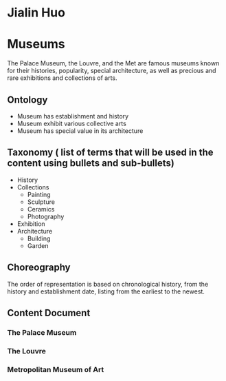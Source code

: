 # Jialin Huo
# Museums
The Palace Museum, the Louvre, and the Met are famous museums known for their histories, popularity, special architecture, as well as precious and rare exhibitions and collections of arts.

## Ontology
- Museum has establishment and history
- Museum exhibit various collective arts
- Museum has special value in its architecture

## Taxonomy ( list of terms that will be used in the content using bullets and sub-bullets)
- History
- Collections
  - Painting
  - Sculpture
  - Ceramics
  - Photography
- Exhibition
- Architecture
  - Building
  - Garden

## Choreography 
The order of representation is based on chronological history, from the history and establishment date, listing from the earliest to the newest.

## Content Document
### The Palace Museum

### The Louvre 

### Metropolitan Museum of Art

